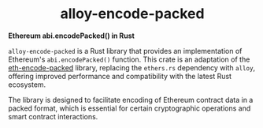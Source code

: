 # <h1 align="center"> alloy-encode-packed </h1>
**Ethereum abi.encodePacked() in Rust**

`alloy-encode-packed` is a Rust library that provides an implementation of Ethereum's `abi.encodePacked()` function. This crate is an adaptation of the [eth-encode-packed](https://github.com/roberts-pumpurs/eth-encode-packed-rs) library, replacing the `ethers.rs` dependency with `alloy`, offering improved performance and compatibility with the latest Rust ecosystem.

The library is designed to facilitate encoding of Ethereum contract data in a packed format, which is essential for certain cryptographic operations and smart contract interactions.
